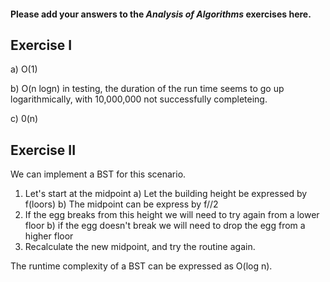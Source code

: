 #### Please add your answers to the ***Analysis of  Algorithms*** exercises here.

## Exercise I

a) O(1)

b) O(n logn)
    in testing, the duration of the run time seems to go up logarithmically, with 10,000,000 not successfully completeing.

c) 0(n)

## Exercise II

We can implement a BST for this scenario.
1. Let's start at the midpoint
    a) Let the building height be expressed by f(loors)
    b) The midpoint can be express by f//2
2. If the egg  breaks from this height we will need to try again from a lower floor
    b) if the egg doesn't break we will need to drop the egg from a higher floor
3. Recalculate the new midpoint, and try the routine again.

The runtime complexity of a BST can be expressed as O(log n).